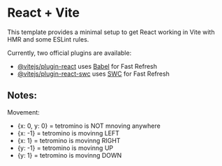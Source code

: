 # React + Vite

This template provides a minimal setup to get React working in Vite with HMR and some ESLint rules.

Currently, two official plugins are available:

- [@vitejs/plugin-react](https://github.com/vitejs/vite-plugin-react/blob/main/packages/plugin-react/README.md) uses [Babel](https://babeljs.io/) for Fast Refresh
- [@vitejs/plugin-react-swc](https://github.com/vitejs/vite-plugin-react-swc) uses [SWC](https://swc.rs/) for Fast Refresh

## Notes:

Movement:

- {x: 0, y: 0} = tetromino is NOT mnoving anywhere
- {x: -1} = tetromino is movinng LEFT
- {x: 1} = tetromino is movinng RIGHT
- {y: -1} = tetromino is movinng UP
- {y: 1} = tetromino is movinng DOWN

